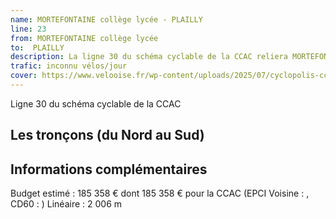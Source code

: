 ```yaml
---
name: MORTEFONTAINE collège lycée - PLAILLY
line: 23
from: MORTEFONTAINE collège lycée 
to:  PLAILLY 
description: La ligne 30 du schéma cyclable de la CCAC reliera MORTEFONTAINE collège lycée  à PLAILLY 
trafic: inconnu vélos/jour
cover: https://www.velooise.fr/wp-content/uploads/2025/07/cyclopolis-ccac-30.jpg
---
```

Ligne 30 du schéma cyclable de la CCAC  
## Les tronçons (du Nord au Sud)

## Informations complémentaires

Budget estimé : 185 358 € dont 185 358 € pour la CCAC (EPCI Voisine : , CD60 : )
Linéaire : 2 006 m

